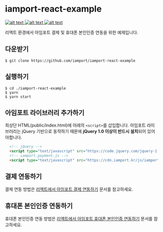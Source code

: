 
# iamport-react-example
[ ![alt text](https://img.shields.io/badge/react-v16.8.6-orange.svg?longCache=true&style=flat-square) ](https://github.com/facebook/react/)
[ ![alt text](https://img.shields.io/badge/antd-v3.20.5-yellow.svg?longCache=true&style=flat-square) ](https://github.com/ant-design/ant-design)
[ ![alt text](https://img.shields.io/badge/styled--components-v4.3.2-green.svg?longCache=true&style=flat-square) ](https://github.com/styled-components/styled-components)

리액트 환경에서 아임포트 결제 및 휴대폰 본인인증 연동을 위한 예제입니다.

## 다운받기

```
$ git clone https://github.com/iamport/iamport-react-example
```

## 실행하기

```
$ cd ./iamport-react-example
$ yarn
$ yarn start
```

## 아임포트 라이브러리 추가하기

최상단 HTML(public/index.html)에 아래의 `<script>`를 삽입합니다. 아임포트 라이브러리는 jQuery 기반으로 동작하기 때문에 **jQuery 1.0 이상이 반드시 설치**되어 있어야합니다.

```html
  <!-- jQuery -->
  <script type="text/javascript" src="https://code.jquery.com/jquery-1.12.4.min.js" ></script>
  <!-- iamport.payment.js -->
  <script type="text/javascript" src="https://cdn.iamport.kr/js/iamport.payment-1.1.8.js"></script>
```

## 결제 연동하기

결제 연동 방법은 [리액트에서 아임포트 결제 연동하기](manuals/PAYMENT.md) 문서를 참고하세요.

## 휴대폰 본인인증 연동하기

휴대폰 본인인증 연동 방법은 [리액트에서 아임포트 휴대폰 본인인증 연동하기](manuals/CERTIFICATION.md) 문서를 참고하세요.
